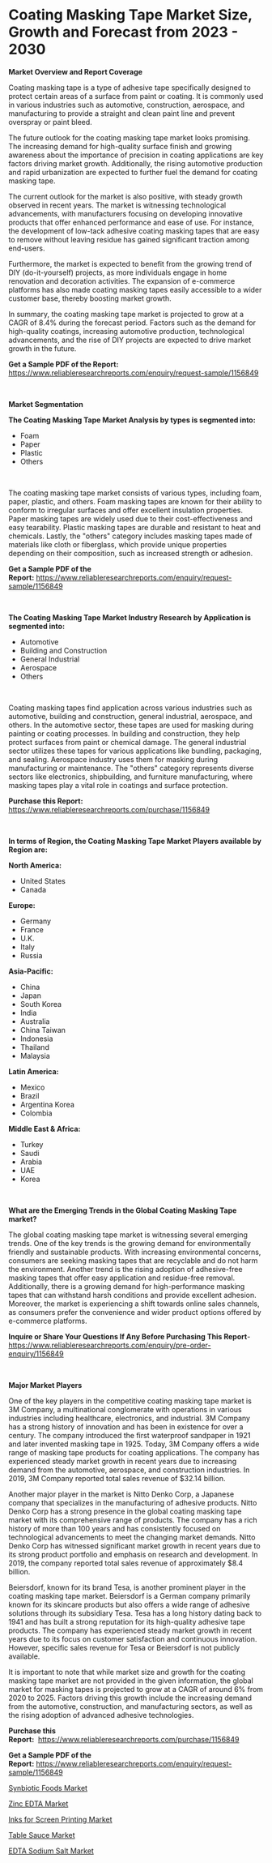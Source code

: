 <p><h1>Coating Masking Tape Market Size, Growth and Forecast from 2023 - 2030</h1></p><p><strong>Market Overview and Report Coverage</strong></p>
<p><p>Coating masking tape is a type of adhesive tape specifically designed to protect certain areas of a surface from paint or coating. It is commonly used in various industries such as automotive, construction, aerospace, and manufacturing to provide a straight and clean paint line and prevent overspray or paint bleed.</p><p>The future outlook for the coating masking tape market looks promising. The increasing demand for high-quality surface finish and growing awareness about the importance of precision in coating applications are key factors driving market growth. Additionally, the rising automotive production and rapid urbanization are expected to further fuel the demand for coating masking tape.</p><p>The current outlook for the market is also positive, with steady growth observed in recent years. The market is witnessing technological advancements, with manufacturers focusing on developing innovative products that offer enhanced performance and ease of use. For instance, the development of low-tack adhesive coating masking tapes that are easy to remove without leaving residue has gained significant traction among end-users.</p><p>Furthermore, the market is expected to benefit from the growing trend of DIY (do-it-yourself) projects, as more individuals engage in home renovation and decoration activities. The expansion of e-commerce platforms has also made coating masking tapes easily accessible to a wider customer base, thereby boosting market growth.</p><p>In summary, the coating masking tape market is projected to grow at a CAGR of 8.4% during the forecast period. Factors such as the demand for high-quality coatings, increasing automotive production, technological advancements, and the rise of DIY projects are expected to drive market growth in the future.</p></p>
<p><strong>Get a Sample PDF of the Report:</strong> <a href="https://www.reliableresearchreports.com/enquiry/request-sample/1156849">https://www.reliableresearchreports.com/enquiry/request-sample/1156849</a></p>
<p>&nbsp;</p>
<p><strong>Market Segmentation</strong></p>
<p><strong>The Coating Masking Tape Market Analysis by types is segmented into:</strong></p>
<p><ul><li>Foam</li><li>Paper</li><li>Plastic</li><li>Others</li></ul></p>
<p>&nbsp;</p>
<p><p>The coating masking tape market consists of various types, including foam, paper, plastic, and others. Foam masking tapes are known for their ability to conform to irregular surfaces and offer excellent insulation properties. Paper masking tapes are widely used due to their cost-effectiveness and easy tearability. Plastic masking tapes are durable and resistant to heat and chemicals. Lastly, the "others" category includes masking tapes made of materials like cloth or fiberglass, which provide unique properties depending on their composition, such as increased strength or adhesion.</p></p>
<p><strong>Get a Sample PDF of the Report:</strong>&nbsp;<a href="https://www.reliableresearchreports.com/enquiry/request-sample/1156849">https://www.reliableresearchreports.com/enquiry/request-sample/1156849</a></p>
<p>&nbsp;</p>
<p><strong>The Coating Masking Tape Market Industry Research by Application is segmented into:</strong></p>
<p><ul><li>Automotive</li><li>Building and Construction</li><li>General Industrial</li><li>Aerospace</li><li>Others</li></ul></p>
<p>&nbsp;</p>
<p><p>Coating masking tapes find application across various industries such as automotive, building and construction, general industrial, aerospace, and others. In the automotive sector, these tapes are used for masking during painting or coating processes. In building and construction, they help protect surfaces from paint or chemical damage. The general industrial sector utilizes these tapes for various applications like bundling, packaging, and sealing. Aerospace industry uses them for masking during manufacturing or maintenance. The "others" category represents diverse sectors like electronics, shipbuilding, and furniture manufacturing, where masking tapes play a vital role in coatings and surface protection.</p></p>
<p><strong>Purchase this Report:</strong>&nbsp; <a href="https://www.reliableresearchreports.com/purchase/1156849">https://www.reliableresearchreports.com/purchase/1156849</a></p>
<p>&nbsp;</p>
<p><strong>In terms of Region, the Coating Masking Tape Market Players available by Region are:</strong></p>
<p>
    <p> <strong> North America: </strong>
        <ul>
            <li>United States</li>
            <li>Canada</li>
        </ul>
        </p> 
    <p> <strong> Europe: </strong>
        <ul>
            <li>Germany</li>
            <li>France</li>
            <li>U.K.</li>
            <li>Italy</li>
            <li>Russia</li>
        </ul>
        </p> 
    <p> <strong> Asia-Pacific: </strong>
        <ul>
            <li>China</li>
            <li>Japan</li>
            <li>South Korea</li>
            <li>India</li>
            <li>Australia</li>
            <li>China Taiwan</li>
            <li>Indonesia</li>
            <li>Thailand</li>
            <li>Malaysia</li>
        </ul>
        </p> 
    <p> <strong> Latin America: </strong>
        <ul>
            <li>Mexico</li>
            <li>Brazil</li>
            <li>Argentina Korea</li>
            <li>Colombia</li>
        </ul>
        </p> 
    <p> <strong> Middle East & Africa: </strong>
        <ul>
            <li>Turkey</li>
            <li>Saudi</li>
            <li>Arabia</li>
            <li>UAE</li>
            <li>Korea</li>
        </ul>
    </p>
    </p>
<p>&nbsp;</p>
<p><strong>What are the Emerging Trends in the Global Coating Masking Tape market?</strong></p>
<p><p>The global coating masking tape market is witnessing several emerging trends. One of the key trends is the growing demand for environmentally friendly and sustainable products. With increasing environmental concerns, consumers are seeking masking tapes that are recyclable and do not harm the environment. Another trend is the rising adoption of adhesive-free masking tapes that offer easy application and residue-free removal. Additionally, there is a growing demand for high-performance masking tapes that can withstand harsh conditions and provide excellent adhesion. Moreover, the market is experiencing a shift towards online sales channels, as consumers prefer the convenience and wider product options offered by e-commerce platforms.</p></p>
<p><strong>Inquire or Share Your Questions If Any Before Purchasing This Report</strong>- <a href="https://www.reliableresearchreports.com/enquiry/pre-order-enquiry/1156849">https://www.reliableresearchreports.com/enquiry/pre-order-enquiry/1156849</a></p>
<p>&nbsp;</p>
<p><strong>Major Market Players</strong></p>
<p><p>One of the key players in the competitive coating masking tape market is 3M Company, a multinational conglomerate with operations in various industries including healthcare, electronics, and industrial. 3M Company has a strong history of innovation and has been in existence for over a century. The company introduced the first waterproof sandpaper in 1921 and later invented masking tape in 1925. Today, 3M Company offers a wide range of masking tape products for coating applications. The company has experienced steady market growth in recent years due to increasing demand from the automotive, aerospace, and construction industries. In 2019, 3M Company reported total sales revenue of $32.14 billion.</p><p>Another major player in the market is Nitto Denko Corp, a Japanese company that specializes in the manufacturing of adhesive products. Nitto Denko Corp has a strong presence in the global coating masking tape market with its comprehensive range of products. The company has a rich history of more than 100 years and has consistently focused on technological advancements to meet the changing market demands. Nitto Denko Corp has witnessed significant market growth in recent years due to its strong product portfolio and emphasis on research and development. In 2019, the company reported total sales revenue of approximately $8.4 billion.</p><p>Beiersdorf, known for its brand Tesa, is another prominent player in the coating masking tape market. Beiersdorf is a German company primarily known for its skincare products but also offers a wide range of adhesive solutions through its subsidiary Tesa. Tesa has a long history dating back to 1941 and has built a strong reputation for its high-quality adhesive tape products. The company has experienced steady market growth in recent years due to its focus on customer satisfaction and continuous innovation. However, specific sales revenue for Tesa or Beiersdorf is not publicly available.</p><p>It is important to note that while market size and growth for the coating masking tape market are not provided in the given information, the global market for masking tapes is projected to grow at a CAGR of around 6% from 2020 to 2025. Factors driving this growth include the increasing demand from the automotive, construction, and manufacturing sectors, as well as the rising adoption of advanced adhesive technologies.</p></p>
<p><strong>Purchase this Report:</strong>&nbsp;&nbsp;<a href="https://www.reliableresearchreports.com/purchase/1156849">https://www.reliableresearchreports.com/purchase/1156849</a></p>
<p></p>
<p><strong>Get a Sample PDF of the Report:</strong>&nbsp;<a href="https://www.reliableresearchreports.com/enquiry/request-sample/1156849">https://www.reliableresearchreports.com/enquiry/request-sample/1156849</a></p>
<p><p><a href="https://medium.com/@nettieboyle84/synbiotic-foods-market-size-growth-forecast-2023-2030-c1feaebd0d79">Synbiotic Foods Market</a></p><p><a href="https://www.linkedin.com/pulse/zinc-edta-market-size-share-global-analysis-report-2023-lzpee/">Zinc EDTA Market</a></p><p><a href="https://www.linkedin.com/pulse/inks-screen-printing-market-size-2023-2030-global-industrial-gpmce/">Inks for Screen Printing Market</a></p><p><a href="https://medium.com/@williambatz97/table-sauce-market-size-growth-forecast-2023-2030-4273bbbfb0e5">Table Sauce Market</a></p><p><a href="https://www.linkedin.com/pulse/edta-sodium-salt-market-insights-players-forecast-till-2030-pvj1e/">EDTA Sodium Salt Market</a></p></p>